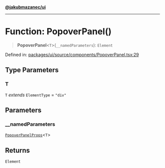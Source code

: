 [**@jakubmazanec/ui**](../README.md)

---

# Function: PopoverPanel()

> **PopoverPanel**\<`T`\>(`__namedParameters`): `Element`

Defined in:
[packages/ui/source/components/PopoverPanel.tsx:29](https://github.com/jakubmazanec/tools/blob/a9ba87d349a220bbed24d161794f90a6ba6009e5/packages/ui/source/components/PopoverPanel.tsx#L29)

## Type Parameters

### T

`T` _extends_ `ElementType` = `"div"`

## Parameters

### \_\_namedParameters

[`PopoverPanelProps`](../type-aliases/PopoverPanelProps.md)\<`T`\>

## Returns

`Element`
